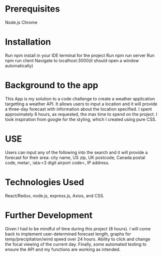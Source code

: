 # Prerequisites
Node.js
Chrome

# Installation
Run npm install in your IDE terminal for the project
Run npm run server
Run npm run client
Navigate to localhost:3000(it should open a window automatically)

# Background to the app
This App is my solution to a code challenge to create a weather application targetting a weather API.  It allows users to input a location and it will provide a three-day forecast with information about the location specified. I spent approximately 8 hours, as requested, the max time to spend on the project. I took inspiration from google for the styling, which I created using pure CSS. 

# USE
Users can input any of the following into the search and it will provide a forecast for their area:
city name,
US zip,
UK postcode,
Canada postal code,
metar:<metar code>,
iata:<3 digit airport code>,
IP address.

# Technologies Used
React/Redux, node.js, express.js, Axios, and CSS. 

# Further Development
Given I had to be mindful of time during this project (8 hours). I will come back to implement user-determined forecast length, graphs for temp/precipitation/wind speed over 24 hours. Ability to click and change the focal viewing of the current day. Finally, some automated testing to ensure the API and my functions are working as intended.
 

